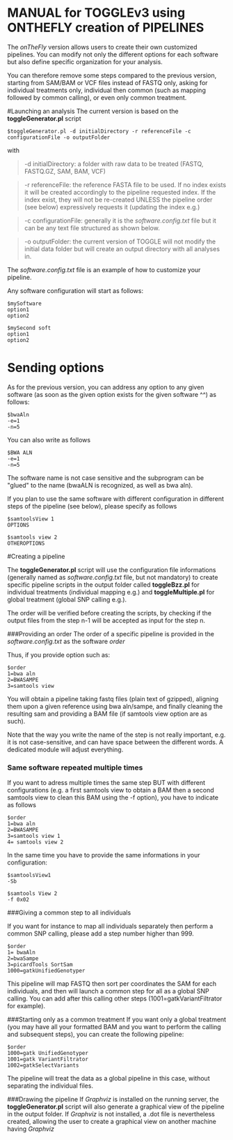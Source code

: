 MANUAL for TOGGLEv3 using ONTHEFLY creation of PIPELINES
===========

The *onTheFly* version allows users to create their own customized pipelines.
You can modify not only the different options for each software but also define specific organization for your analysis.

You can therefore remove some steps compared to the previous version, starting from SAM/BAM or VCF files instead of FASTQ only, asking for individual treatments only, individual then common (such as mapping followed by common calling), or even only common treatment.

#Launching an analysis
The current version is based on the **toggleGenerator.pl** script

````
$toggleGenerator.pl -d initialDirectory -r referenceFile -c configurationFile -o outputFolder
````

with
> -d initialDirectory: a folder with raw data to be treated (FASTQ, FASTQ.GZ, SAM, BAM, VCF)

> -r referenceFile: the reference FASTA file to be used. If no index exists it will be created accordingly to the pipeline requested index. If the index exist, they will not be re-created UNLESS the pipeline order (see below) expressively requests it (updating the index e.g.)

> -c configurationFile: generally it is the *software.config.txt* file but it can be any text file structured as shown below.

> -o outputFolder: the current version of TOGGLE will not modify the initial data folder but will create an output directory with all analyses in.

The *software.config.txt* file is an example of how to customize your pipeline.

Any software configuration will start as follows:
 ````
 $mySoftware
 option1
 option2

 $mySecond soft
 option1
 option2
 ````

# Sending options
As for the previous version, you can address any option to any given software (as soon as the given option exists for the given software ^^) as follows:
````
$bwaAln
-e=1
-n=5
````

You can also write as follows
````
$BWA ALN
-e=1
-n=5
````

The software name is not case sensitive and the subprogram can be "glued" to the name (bwaALN is recognized, as well as bwa aln).

If you plan to use the same software with different configuration in different steps of the pipeline (see below), please specify as follows
````
$samtoolsView 1
OPTIONS

$samtools view 2
OTHEROPTIONS
````


#Creating a pipeline

The **toggleGenerator.pl** script will use the configuration file informations (generally named as *software.config.txt* file, but not mandatory) to create specific pipeline scripts in the output folder called **toggleBzz.pl** for individual treatments (individual mapping e.g.) and **toggleMultiple.pl** for global treatment (global SNP calling e.g.).

The order will be verified before creating the scripts, by checking if the output files from the step n-1 will be accepted as input for the step n.

###Providing an order
The order of a specific pipeline is provided in the *software.config.txt* as the software *order*

Thus, if you provide option such as:
````
$order
1=bwa aln
2=BWASAMPE
3=samtools view
````
You will obtain a pipeline taking fastq files (plain text of gzipped), aligning them upon a given reference using bwa aln/sampe, and finally cleaning the resulting sam and providing a BAM file (if samtools view option are as such).

Note that the way you write the name of the step is not really important, e.g. it is not case-sensitive, and can have space between the different words. A dedicated module will adjust everything.

### Same software repeated multiple times

If you want to adress multiple times the same step BUT with different configurations (e.g. a first samtools view to obtain a BAM then a second samtools view to clean this BAM using the -f option), you have to indicate as follows
````
$order
1=bwa aln
2=BWASAMPE
3=samtools view 1
4= samtools view 2
````

In the same time you have to provide the same informations in your configuration:
````
$samtoolsView1
-Sb

$samtools View 2
-f 0x02
````

###Giving a common step to all individuals

If you want for instance to map all individuals separately then perform a common SNP calling, please add a step number higher than 999.

````
$order
1= bwaAln
2=bwaSampe
3=picardTools SortSam
1000=gatkUnifiedGenotyper
````
This pipeline will map FASTQ then sort per coordinates the SAM for each individuals, and then will launch a common step for all as a global SNP calling. You can add after this calling other steps (1001=gatkVariantFiltrator for example).

###Starting only as a common treatment
If you want only a global treatment (you may have all your formatted BAM and you want to perform the calling and subsequent steps), you can create the following pipeline:
````
$order
1000=gatk UnifiedGenotyper
1001=gatk VariantFiltrator
1002=gatkSelectVariants
````

The pipeline will treat the data as a global pipeline in this case, without separating the individual files.

###Drawing the pipeline
If *Graphviz* is installed on the running server, the **toggleGenerator.pl** script will also generate a graphical view of the pipeline in the output folder.
If *Graphviz* is not installed, a .dot file is nevertheless created, allowing the user to create a graphical view on another machine having *Graphviz*
